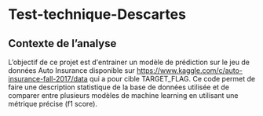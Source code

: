 # Test-technique-Descartes
## Contexte de l’analyse

L’objectif de ce projet est d'entrainer un modèle de prédiction sur le jeu de données Auto Insurance disponible sur https://www.kaggle.com/c/auto-insurance-fall-2017/data qui a pour cible TARGET_FLAG. Ce code permet de faire une description statistique de la base de données utilisée et de comparer entre plusieurs modèles de machine learning en utilisant une métrique précise (f1 score).
